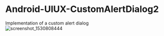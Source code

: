 # Android-UIUX-CustomAlertDialog2  
Implementation of a custom alert dialog  
![screenshot_1530808444](https://user-images.githubusercontent.com/39141621/42335999-1702df2e-8037-11e8-81d2-2311ce983d42.png)
